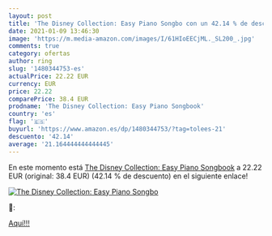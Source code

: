 ```yaml
---
layout: post
title: 'The Disney Collection: Easy Piano Songbo con un 42.14 % de descuento'
date: 2021-01-09 13:46:30
image: 'https://m.media-amazon.com/images/I/61HIoEECjML._SL200_.jpg'
comments: true
category: ofertas
author: ring
slug: '1480344753-es'
actualPrice: 22.22 EUR
currency: EUR
price: 22.22
comparePrice: 38.4 EUR
prodname: 'The Disney Collection: Easy Piano Songbook'
country: 'es'
flag: '🇪🇸'
buyurl: 'https://www.amazon.es/dp/1480344753/?tag=tolees-21'
descuento: '42.14'
average: '21.164444444444445'
---
```


En este momento está [The Disney Collection: Easy Piano Songbook](https://www.amazon.es/dp/1480344753/?tag=tolees-21) a 22.22 EUR (original: 38.4 EUR) (42.14 %  de descuento) en el siguiente enlace!

[![The Disney Collection: Easy Piano Songbo](https://m.media-amazon.com/images/I/61HIoEECjML._SL200_.jpg)](https://www.amazon.es/dp/1480344753/?tag=tolees-21)

🔎:


[Aquí!!!](https://www.amazon.es/dp/1480344753/?tag=tolees-21)
